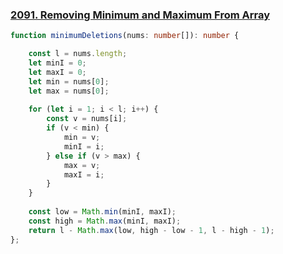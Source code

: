 ### [2091. Removing Minimum and Maximum From Array](https://leetcode.com/problems/removing-minimum-and-maximum-from-array/)
```typescript
function minimumDeletions(nums: number[]): number {

    const l = nums.length;
    let minI = 0;
    let maxI = 0;
    let min = nums[0];
    let max = nums[0];
    
    for (let i = 1; i < l; i++) {
        const v = nums[i];
        if (v < min) {
            min = v;
            minI = i;
        } else if (v > max) {
            max = v;
            maxI = i;
        }
    }
    
    const low = Math.min(minI, maxI);
    const high = Math.max(minI, maxI);
    return l - Math.max(low, high - low - 1, l - high - 1);  
};
```
